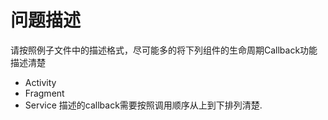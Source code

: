 # 问题描述
请按照例子文件中的描述格式，尽可能多的将下列组件的生命周期Callback功能描述清楚
 - Activity
 - Fragment
 - Service
描述的callback需要按照调用顺序从上到下排列清楚.
